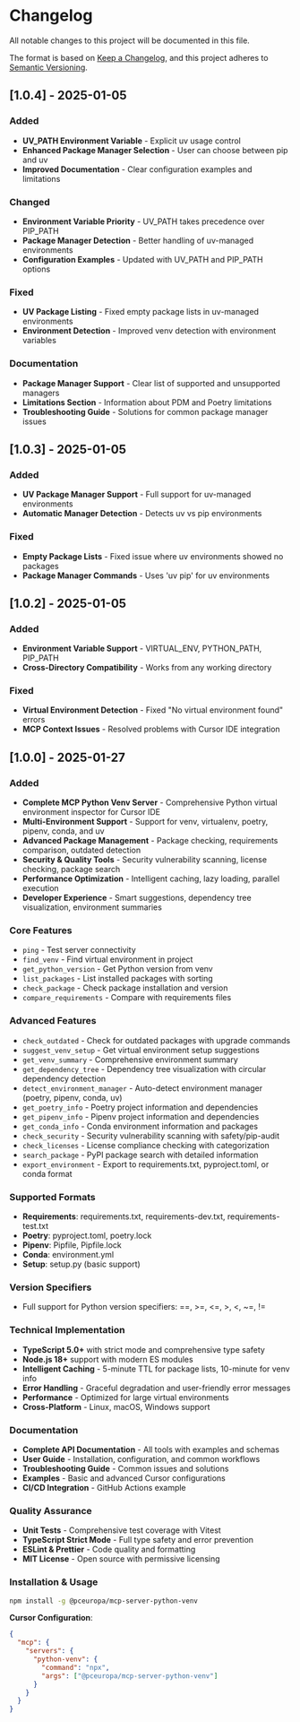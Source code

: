 # Changelog

All notable changes to this project will be documented in this file.

The format is based on [Keep a Changelog](https://keepachangelog.com/en/1.0.0/),
and this project adheres to [Semantic Versioning](https://semver.org/spec/v2.0.0.html).

## [1.0.4] - 2025-01-05

### Added
- **UV_PATH Environment Variable** - Explicit uv usage control
- **Enhanced Package Manager Selection** - User can choose between pip and uv
- **Improved Documentation** - Clear configuration examples and limitations

### Changed
- **Environment Variable Priority** - UV_PATH takes precedence over PIP_PATH
- **Package Manager Detection** - Better handling of uv-managed environments
- **Configuration Examples** - Updated with UV_PATH and PIP_PATH options

### Fixed
- **UV Package Listing** - Fixed empty package lists in uv-managed environments
- **Environment Detection** - Improved venv detection with environment variables

### Documentation
- **Package Manager Support** - Clear list of supported and unsupported managers
- **Limitations Section** - Information about PDM and Poetry limitations
- **Troubleshooting Guide** - Solutions for common package manager issues

## [1.0.3] - 2025-01-05

### Added
- **UV Package Manager Support** - Full support for uv-managed environments
- **Automatic Manager Detection** - Detects uv vs pip environments

### Fixed
- **Empty Package Lists** - Fixed issue where uv environments showed no packages
- **Package Manager Commands** - Uses 'uv pip' for uv environments

## [1.0.2] - 2025-01-05

### Added
- **Environment Variable Support** - VIRTUAL_ENV, PYTHON_PATH, PIP_PATH
- **Cross-Directory Compatibility** - Works from any working directory

### Fixed
- **Virtual Environment Detection** - Fixed "No virtual environment found" errors
- **MCP Context Issues** - Resolved problems with Cursor IDE integration

## [1.0.0] - 2025-01-27

### Added
- **Complete MCP Python Venv Server** - Comprehensive Python virtual environment inspector for Cursor IDE
- **Multi-Environment Support** - Support for venv, virtualenv, poetry, pipenv, conda, and uv
- **Advanced Package Management** - Package checking, requirements comparison, outdated detection
- **Security & Quality Tools** - Security vulnerability scanning, license checking, package search
- **Performance Optimization** - Intelligent caching, lazy loading, parallel execution
- **Developer Experience** - Smart suggestions, dependency tree visualization, environment summaries

### Core Features
- `ping` - Test server connectivity
- `find_venv` - Find virtual environment in project
- `get_python_version` - Get Python version from venv
- `list_packages` - List installed packages with sorting
- `check_package` - Check package installation and version
- `compare_requirements` - Compare with requirements files

### Advanced Features
- `check_outdated` - Check for outdated packages with upgrade commands
- `suggest_venv_setup` - Get virtual environment setup suggestions
- `get_venv_summary` - Comprehensive environment summary
- `get_dependency_tree` - Dependency tree visualization with circular dependency detection
- `detect_environment_manager` - Auto-detect environment manager (poetry, pipenv, conda, uv)
- `get_poetry_info` - Poetry project information and dependencies
- `get_pipenv_info` - Pipenv project information and dependencies
- `get_conda_info` - Conda environment information and packages
- `check_security` - Security vulnerability scanning with safety/pip-audit
- `check_licenses` - License compliance checking with categorization
- `search_package` - PyPI package search with detailed information
- `export_environment` - Export to requirements.txt, pyproject.toml, or conda format

### Supported Formats
- **Requirements**: requirements.txt, requirements-dev.txt, requirements-test.txt
- **Poetry**: pyproject.toml, poetry.lock
- **Pipenv**: Pipfile, Pipfile.lock
- **Conda**: environment.yml
- **Setup**: setup.py (basic support)

### Version Specifiers
- Full support for Python version specifiers: ==, >=, <=, >, <, ~=, !=

### Technical Implementation
- **TypeScript 5.0+** with strict mode and comprehensive type safety
- **Node.js 18+** support with modern ES modules
- **Intelligent Caching** - 5-minute TTL for package lists, 10-minute for venv info
- **Error Handling** - Graceful degradation and user-friendly error messages
- **Performance** - Optimized for large virtual environments
- **Cross-Platform** - Linux, macOS, Windows support

### Documentation
- **Complete API Documentation** - All tools with examples and schemas
- **User Guide** - Installation, configuration, and common workflows
- **Troubleshooting Guide** - Common issues and solutions
- **Examples** - Basic and advanced Cursor configurations
- **CI/CD Integration** - GitHub Actions example

### Quality Assurance
- **Unit Tests** - Comprehensive test coverage with Vitest
- **TypeScript Strict Mode** - Full type safety and error prevention
- **ESLint & Prettier** - Code quality and formatting
- **MIT License** - Open source with permissive licensing

### Installation & Usage
```bash
npm install -g @pceuropa/mcp-server-python-venv
```

**Cursor Configuration**:
```json
{
  "mcp": {
    "servers": {
      "python-venv": {
        "command": "npx",
        "args": ["@pceuropa/mcp-server-python-venv"]
      }
    }
  }
}
```

